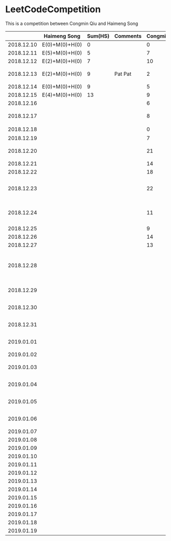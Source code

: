 # LeetCodeCompetition
This is a competition between Congmin Qiu and Haimeng Song


|            | Haimeng Song   | Sum(HS) | Comments | Congmin | Sum  | Comments                                    |
| ---------- | -------------- | ------- | -------- | ------- | ---- | ------------------------------------------- |
| 2018.12.10 | E(0)+M(0)+H(0) | 0       |          | 0       | 0    |                                             |
| 2018.12.11 | E(5)+M(0)+H(0) | 5       |          | 7       | 7    |                                             |
| 2018.12.12 | E(2)+M(0)+H(0) | 7       |          | 10      | 17   | Well Done!                                  |
| 2018.12.13 | E(2)+M(0)+H(0) | 9       | Pat Pat  | 2       | 19   | LinkedIn 跪了                               |
| 2018.12.14 | E(0)+M(0)+H(0) | 9       |          | 5       | 24   |                                             |
| 2018.12.15 | E(4)+M(0)+H(0) | 13      |          | 9       | 33   | Array1                                      |
| 2018.12.16 |                |         |          | 6       | 39   | Array2                                      |
| 2018.12.17 |                |         |          | 8       | 47   | Array3 高频总结                             |
| 2018.12.18 |                |         |          | 0       | 47   | 这天啥都没干                                |
| 2018.12.19 |                |         |          | 7       | 55   | Hash 2                                      |
| 2018.12.20 |                |         |          | 21      | 76   | 其中好多easy的题目                          |
| 2018.12.21 |                |         |          | 14      | 91   | backtracking                                |
| 2018.12.22 |                |         |          | 18      | 109  | DP 1                                        |
| 2018.12.23 |                |         |          | 22      | 131  | Tree 1, 裘丛民你这个垃圾，哈哈              |
| 2018.12.24 |                |         |          | 11      | 142  | String 1. qcm你这个渣渣                     |
| 2018.12.25 |                |         |          | 9       | 151  | Stack, PQ                                   |
| 2018.12.26 |                |         |          | 14      | 165  | DP 2                                        |
| 2018.12.27 |                |         |          | 13      | 178  | Math 1                                      |
| 2018.12.28 |                |         |          |         | [23] | Tree[做过的高频经典]刷不完就是猪头啊啊啊！~ |
| 2018.12.29 |                |         |          |         | 9    | String 第二页 第三页                        |
| 2018.12.30 |                |         |          |         | 8    | String[做过的高频经典]                      |
| 2018.12.31 |                |         |          |         | 7    | Math 第二页 第三页                          |
| 2019.01.01 |                |         |          |         | 6    | Math [做过的高频经典]                       |
| 2019.01.02 |                |         |          |         | 5    | Array 4                                     |
| 2019.01.03 |                |         |          |         | 4    | Array [做过的高频经典]                      |
| 2019.01.04 |                |         |          |         | 3    | DP 第二页 第三页                            |
| 2019.01.05 |                |         |          |         | 2    | DP 第三页 第四页                            |
| 2019.01.06 |                |         |          |         | 1    | DP [做过的高频经典]                         | 
| 2019.01.07 |                |         |          |         | 1    |                                             |
| 2019.01.08 |                |         |          |         | 1    |                                             |
| 2019.01.09 |                |         |          |         | 1    |                                             |
| 2019.01.10 |                |         |          |         | 1    |                                             |
| 2019.01.11 |                |         |          |         | 1    |                                             |
| 2019.01.12 |                |         |          |         | 1    |                                             |
| 2019.01.13 |                |         |          |         | 1    |                                             |
| 2019.01.14 |                |         |          |         | 1    |                                             |
| 2019.01.15 |                |         |          |         | 1    |                                             |
| 2019.01.16 |                |         |          |         | 1    |                                             |
| 2019.01.17 |                |         |          |         | 1    |                                             |
| 2019.01.18 |                |         |          |         | 1    |                                             |
| 2019.01.19 |                |         |          |         | 1    |                                             |
